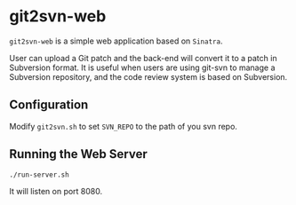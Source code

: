 git2svn-web
===========

`git2svn-web` is a simple web application based on `Sinatra`.

User can upload a Git patch and the back-end will convert it to a
patch in Subversion format.  It is useful when users are using git-svn
to manage a Subversion repository, and the code review system is based
on Subversion.


Configuration
-------------
Modify `git2svn.sh` to set `SVN_REPO` to the path of you svn repo.


Running the Web Server
----------------------
`./run-server.sh`

It will listen on port 8080.
